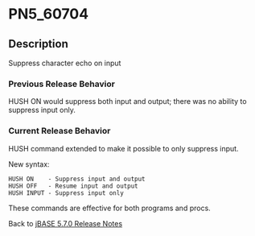 # PN5_60704

<PageHeader />

## Description

Suppress character echo on input

### Previous Release Behavior

HUSH ON would suppress both input and output; there was no ability to suppress input only.

### Current Release Behavior

HUSH command extended to make it possible to only suppress input.

New syntax:

```
HUSH ON    - Suppress input and output
HUSH OFF   - Resume input and output
HUSH INPUT - Suppress input only
```

These commands are effective for both programs and procs.

Back to [jBASE 5.7.0 Release Notes](./../README.md)
  
<PageFooter />
